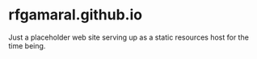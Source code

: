 # rfgamaral.github.io

Just a placeholder web site serving up as a static resources host for the time being.
